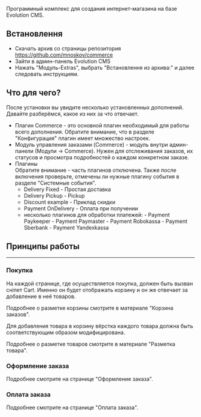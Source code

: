 Программный комплекс для создания интернет-магазина на базе Evolution CMS.

## Встановлення ##
* Скачать архив со страницы репозитория https://github.com/mnoskov/commerce
* Зайти в админ-панель Evolution CMS
* Нажать "Модуль-Extras", выбрать "Встановлення из архива:" и далее следовать инструкциям.

## Что для чего? ##
После установки вы увидите несколько установленных дополнений. Давайте разберёмся, какое из них за что отвечает.

<ul>
	<li>Плагин Commerce - это основной плагин необходимый для работы всего дополнения. Обратите внимание, что в разделе "Конфигурация" плагин имеет множество настроек.</li>
	<li>Модуль управления заказами (Commerce) - модуль внутри админ-панели (Модули -> Commerce). Нужен для отслеживания заказов, их статусов и просмотра подробностей о каждом конкретном заказе.</li>
	<li>Плагины<BR>
	Обратите внимание - часть плагинов отключена. Также после включения проверьте, отмечены ли нужные плагину события в разделе "Системные события".
		<ul>
			<li>Delivery Fixed - Простая доставка
			<li>Delivery Pickup - Pickup
			<li>Discount example - Приклад скидки
			<li>Payment OnDelivery - Оплата при получении
			<li>несколько плагинов для обработки платежей:
			- Payment Paykeeper
			- Payment Paymaster
			- Payment Robokassa
			- Payment Sberbank
			- Payment Yandexkassa
			</li>
		</ul>
	</li>
</ul>

## Принципы работы ##

---

### Покупка ###
На каждой странице, где осуществляется покупка, должен быть вызван сніпет Cart. Именно он будет отображать корзину и он же отвечает за добавление в неё товаров.

Подробнее о разметке корзины смотрите в материале "Корзина заказов".

Для добавления товара в корзину вёрстка каждого товара должна быть соответствующим образом модифицирована.

Подробнее о разметке товаров смотрите в материале "Разметка товара".

### Оформление заказа ###

Подробнее смотрите на странице "Оформление заказа".

### Оплата заказа ###
Подробнее смотрите на странице "Оплата заказа".